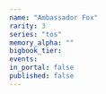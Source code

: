 ```yaml
---
name: "Ambassador Fox"
rarity: 3
series: "tos"
memory_alpha: ""
bigbook_tier:
events:
in_portal: false
published: false
---
```

